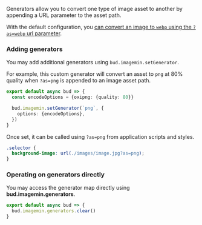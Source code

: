 Generators allow you to convert one type of image asset to another by appending a URL parameter to the asset path.

With the default configuration, you [can convert an image to `webp` using the `?as=webp` url parameter](#using-the-webp-preset).

### Adding generators

You may add additional generators using `bud.imagemin.setGenerator`.

For example, this custom generator will convert an asset to `png` at 80% quality when `?as=png` is appended to an image asset path.

```typescript title="bud.config.mjs"
export default async bud => {
  const encodeOptions = {oxipng: {quality: 80}}

  bud.imagemin.setGenerator(`png`, {
    options: {encodeOptions},
  })
}
```

Once set, it can be called using `?as=png` from application scripts and styles.

```css title="app.css"
.selector {
  background-image: url(./images/image.jpg?as=png);
}
```

### Operating on generators directly

You may access the generator map directly using **bud.imagemin.generators**.

```typescript title="bud.config.mjs"
export default async bud => {
  bud.imagemin.generators.clear()
}
```
